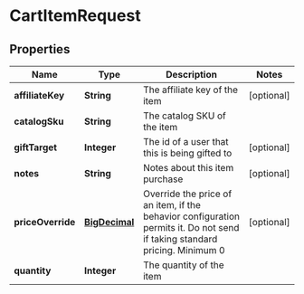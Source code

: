 
# CartItemRequest

## Properties
Name | Type | Description | Notes
------------ | ------------- | ------------- | -------------
**affiliateKey** | **String** | The affiliate key of the item |  [optional]
**catalogSku** | **String** | The catalog SKU of the item | 
**giftTarget** | **Integer** | The id of a user that this is being gifted to |  [optional]
**notes** | **String** | Notes about this item purchase |  [optional]
**priceOverride** | [**BigDecimal**](BigDecimal.md) | Override the price of an item, if the behavior configuration permits it. Do not send if taking standard pricing. Minimum 0 |  [optional]
**quantity** | **Integer** | The quantity of the item | 



